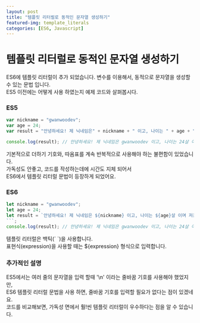 ```yaml
---
layout: post
title: "템플릿 리터럴로 동적인 문자열 생성하기"
featured-img: template_literals
categories: [ES6, Javascript]
---
```


# 템플릿 리터럴로 동적인 문자열 생성하기

ES6에 템플릿 리터럴이 추가 되었습니다. 변수를 이용해서, 동적으로 문자열을 생성할 수 있는 문법 입니다.
<br>
ES5 이전에는 어떻게 사용 하였는지 예제 코드와 살펴봅시다.


### ES5

```javascript
var nickname = "gwanwoodev";
var age = 24;
var result = "안녕하세요! 제 닉네임은" + nickname + " 이고, 나이는 " + age + "살 이며 저는 현재 육군본부 S/W 개발병으로 근무 하고 있습니다.";

console.log(result); // 안녕하세요! 제 닉네임은 gwanwoodev 이고, 나이는 24살 이며 저는 현재 육군본부 S/W 개발병으로 근무 하고 있습니다.
```

기본적으로 더하기 기호와, 따옴표를 계속 반복적으로 사용해야 하는 불편함이 있었습니다.
<br>
가독성도 안좋고, 코드를 작성하는데에 시간도 지체 되어서
<br>
ES6에서 템플릿 리터럴 문법이 등장하게 되었어요.

### ES6

```javascript
let nickname = "gwanwoodev";
let age = 24;
let result = `안녕하세요! 제 닉네임은 ${nickname} 이고, 나이는 ${age}살 이며 저는 현재 육군본부 S/W 개발병으로 근무 하고 있습니다.
```;
console.log(result); // 안녕하세요! 제 닉네임은 gwanwoodev 이고, 나이는 24살 이며 저는 현재 육군본부 S/W 개발병으로 근무 하고 있습니다.
```

템플릿 리터럴은 백틱(\` \`)을 사용합니다. 
<br>
표현식(expression)을 사용할 때는 ${expression} 형식으로 입력합니다.


### 추가적인 설명

ES5에서는 여러 줄의 문자열을 입력 할때 '\n' 이라는 줄바꿈 기호를 사용해야 했었지만,
<br>
ES6 템플릿 리터럴 문법을 사용 하면, 줄바꿈 기호를 입력할 필요가 없다는 점이 있겠네요.
<br>
코드를 비교해보면, 가독성 면에서 훨!씬 템플릿 리터럴이 우수하다는 점을 알 수 있습니다.
